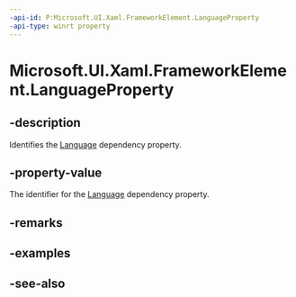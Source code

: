 ```yaml
---
-api-id: P:Microsoft.UI.Xaml.FrameworkElement.LanguageProperty
-api-type: winrt property
---
```


<!-- Property syntax
public Microsoft.UI.Xaml.DependencyProperty LanguageProperty { get; }
-->

# Microsoft.UI.Xaml.FrameworkElement.LanguageProperty

## -description

Identifies the [Language](frameworkelement_language.md) dependency property.

## -property-value

The identifier for the [Language](frameworkelement_language.md) dependency property.

## -remarks

## -examples

## -see-also
